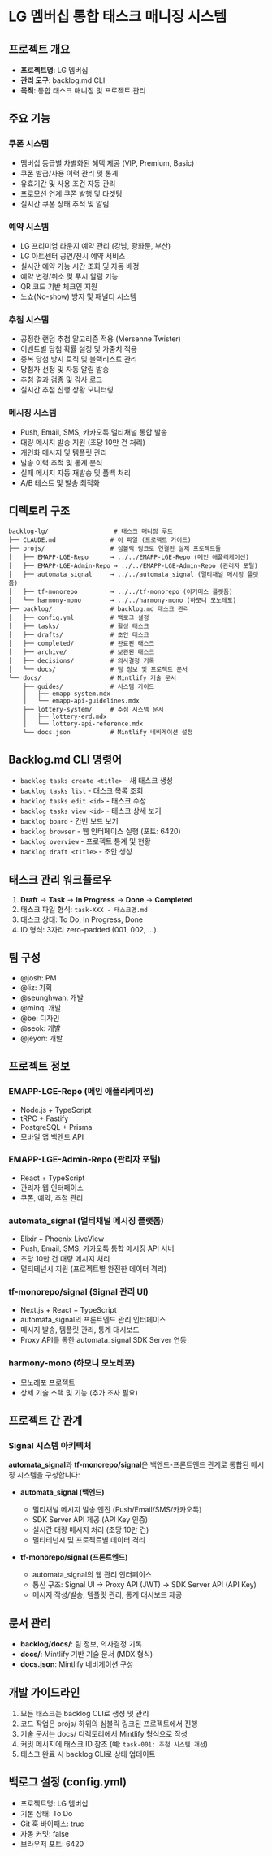 # LG 멤버십 통합 태스크 매니징 시스템

## 프로젝트 개요

- **프로젝트명**: LG 멤버십
- **관리 도구**: backlog.md CLI
- **목적**: 통합 태스크 매니징 및 프로젝트 관리

## 주요 기능

### 쿠폰 시스템
- 멤버십 등급별 차별화된 혜택 제공 (VIP, Premium, Basic)
- 쿠폰 발급/사용 이력 관리 및 통계
- 유효기간 및 사용 조건 자동 관리
- 프로모션 연계 쿠폰 발행 및 타겟팅
- 실시간 쿠폰 상태 추적 및 알림

### 예약 시스템
- LG 프리미엄 라운지 예약 관리 (강남, 광화문, 부산)
- LG 아트센터 공연/전시 예약 서비스
- 실시간 예약 가능 시간 조회 및 자동 배정
- 예약 변경/취소 및 푸시 알림 기능
- QR 코드 기반 체크인 지원
- 노쇼(No-show) 방지 및 패널티 시스템

### 추첨 시스템
- 공정한 랜덤 추첨 알고리즘 적용 (Mersenne Twister)
- 이벤트별 당첨 확률 설정 및 가중치 적용
- 중복 당첨 방지 로직 및 블랙리스트 관리
- 당첨자 선정 및 자동 알림 발송
- 추첨 결과 검증 및 감사 로그
- 실시간 추첨 진행 상황 모니터링

### 메시징 시스템
- Push, Email, SMS, 카카오톡 멀티채널 통합 발송
- 대량 메시지 발송 지원 (초당 10만 건 처리)
- 개인화 메시지 및 템플릿 관리
- 발송 이력 추적 및 통계 분석
- 실패 메시지 자동 재발송 및 폴백 처리
- A/B 테스트 및 발송 최적화

## 디렉토리 구조

```
backlog-lg/                  # 태스크 매니징 루트
├── CLAUDE.md               # 이 파일 (프로젝트 가이드)
├── projs/                  # 심볼릭 링크로 연결된 실제 프로젝트들
│   ├── EMAPP-LGE-Repo      → ../../EMAPP-LGE-Repo (메인 애플리케이션)
│   ├── EMAPP-LGE-Admin-Repo → ../../EMAPP-LGE-Admin-Repo (관리자 포털)
│   ├── automata_signal     → ../../automata_signal (멀티채널 메시징 플랫폼)
│   ├── tf-monorepo         → ../../tf-monorepo (이커머스 플랫폼)
│   └── harmony-mono        → ../../harmony-mono (하모니 모노레포)
├── backlog/                # backlog.md 태스크 관리
│   ├── config.yml          # 백로그 설정
│   ├── tasks/              # 활성 태스크
│   ├── drafts/             # 초안 태스크
│   ├── completed/          # 완료된 태스크
│   ├── archive/            # 보관된 태스크
│   ├── decisions/          # 의사결정 기록
│   └── docs/               # 팀 정보 및 프로젝트 문서
└── docs/                   # Mintlify 기술 문서
    ├── guides/             # 시스템 가이드
    │   ├── emapp-system.mdx
    │   └── emapp-api-guidelines.mdx
    ├── lottery-system/     # 추첨 시스템 문서
    │   ├── lottery-erd.mdx
    │   └── lottery-api-reference.mdx
    └── docs.json           # Mintlify 네비게이션 설정
```

## Backlog.md CLI 명령어

- `backlog tasks create <title>` - 새 태스크 생성
- `backlog tasks list` - 태스크 목록 조회
- `backlog tasks edit <id>` - 태스크 수정
- `backlog tasks view <id>` - 태스크 상세 보기
- `backlog board` - 칸반 보드 보기
- `backlog browser` - 웹 인터페이스 실행 (포트: 6420)
- `backlog overview` - 프로젝트 통계 및 현황
- `backlog draft <title>` - 초안 생성

## 태스크 관리 워크플로우

1. **Draft** → **Task** → **In Progress** → **Done** → **Completed**
2. 태스크 파일 형식: `task-XXX - 태스크명.md`
3. 태스크 상태: To Do, In Progress, Done
4. ID 형식: 3자리 zero-padded (001, 002, ...)

## 팀 구성

- @josh: PM
- @liz: 기획
- @seunghwan: 개발
- @minq: 개발
- @be: 디자인
- @seok: 개발
- @jeyon: 개발

## 프로젝트 정보

### EMAPP-LGE-Repo (메인 애플리케이션)

- Node.js + TypeScript
- tRPC + Fastify
- PostgreSQL + Prisma
- 모바일 앱 백엔드 API

### EMAPP-LGE-Admin-Repo (관리자 포털)

- React + TypeScript
- 관리자 웹 인터페이스
- 쿠폰, 예약, 추첨 관리

### automata_signal (멀티채널 메시징 플랫폼)

- Elixir + Phoenix LiveView
- Push, Email, SMS, 카카오톡 통합 메시징 API 서버
- 초당 10만 건 대량 메시지 처리
- 멀티테넌시 지원 (프로젝트별 완전한 데이터 격리)

### tf-monorepo/signal (Signal 관리 UI)

- Next.js + React + TypeScript
- automata_signal의 프론트엔드 관리 인터페이스
- 메시지 발송, 템플릿 관리, 통계 대시보드
- Proxy API를 통한 automata_signal SDK Server 연동

### harmony-mono (하모니 모노레포)

- 모노레포 프로젝트
- 상세 기술 스택 및 기능 (추가 조사 필요)

## 프로젝트 간 관계

### Signal 시스템 아키텍처

**automata_signal**과 **tf-monorepo/signal**은 백엔드-프론트엔드 관계로 통합된 메시징 시스템을 구성합니다:

- **automata_signal (백엔드)**

  - 멀티채널 메시지 발송 엔진 (Push/Email/SMS/카카오톡)
  - SDK Server API 제공 (API Key 인증)
  - 실시간 대량 메시지 처리 (초당 10만 건)
  - 멀티테넌시 및 프로젝트별 데이터 격리

- **tf-monorepo/signal (프론트엔드)**
  - automata_signal의 웹 관리 인터페이스
  - 통신 구조: Signal UI → Proxy API (JWT) → SDK Server API (API Key)
  - 메시지 작성/발송, 템플릿 관리, 통계 대시보드 제공

## 문서 관리

- **backlog/docs/**: 팀 정보, 의사결정 기록
- **docs/**: Mintlify 기반 기술 문서 (MDX 형식)
- **docs.json**: Mintlify 네비게이션 구성

## 개발 가이드라인

1. 모든 태스크는 backlog CLI로 생성 및 관리
2. 코드 작업은 projs/ 하위의 심볼릭 링크된 프로젝트에서 진행
3. 기술 문서는 docs/ 디렉토리에서 Mintlify 형식으로 작성
4. 커밋 메시지에 태스크 ID 참조 (예: `task-001: 추첨 시스템 개선`)
5. 태스크 완료 시 backlog CLI로 상태 업데이트

## 백로그 설정 (config.yml)

- 프로젝트명: LG 멤버십
- 기본 상태: To Do
- Git 훅 바이패스: true
- 자동 커밋: false
- 브라우저 포트: 6420
